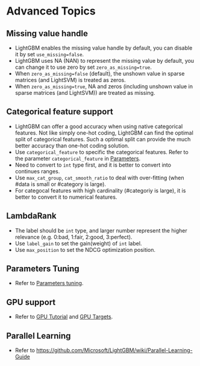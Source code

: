 # Advanced Topics

## Missing value handle

* LightGBM enables the missing value handle by default, you can disable it by set ```use_missing=false```.
* LightGBM uses NA (NAN) to represent the missing value by default, you can change it to use zero by set ```zero_as_missing=true```.
* When ```zero_as_missing=false``` (default), the unshown value in sparse matrices (and LightSVM) is treated as zeros. 
* When ```zero_as_missing=true```, NA and zeros (including unshown value in sparse matrices (and LightSVM)) are treated as missing. 

## Categorical feature support

* LightGBM can offer a good accuracy when using native categorical features. Not like simply one-hot coding, LightGBM can find the optimal split of categorical features. Such a optimal split can provide the much better accuracy than one-hot coding solution. 
* Use `categorical_feature` to specific the categorical features. Refer to the parameter `categorical_feature` in [Parameters](./Parameters.md).
* Need to convert to `int` type first, and it is better to convert into continues ranges.
* Use `max_cat_group`, `cat_smooth_ratio` to deal with over-fitting (when #data is small or #category is large).
* For categocal features with high cardinality (#categoriy is large), it is better to convert it to numerical features. 

## LambdaRank 

* The label should be `int` type, and larger number represent the higher relevance (e.g. 0:bad, 1:fair, 2:good, 3:perfect).
* Use `label_gain` to set the gain(weight) of `int` label.
* Use `max_position` to set the NDCG optimization position.

## Parameters Tuning

* Refer to [Parameters tuning](./Parameters-tuning.md).

## GPU support

* Refer to [GPU Tutorial](./GPU-Tutorial.md) and [GPU Targets](./GPU-Targets.md).

## Parallel Learning 

* Refer to https://github.com/Microsoft/LightGBM/wiki/Parallel-Learning-Guide
